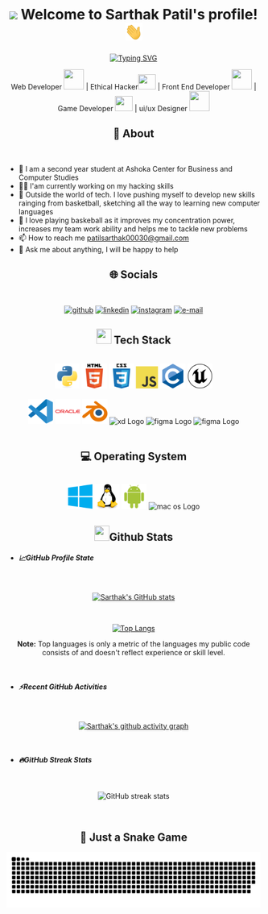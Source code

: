 <!--waves decor-->
<div align="center"><img src="https://camo.githubusercontent.com/8c46f89c86ec568415278a6181aa03be523642420bda8a76b23f0f2d1a8e0006/68747470733a2f2f63617073756c652d72656e6465722e76657263656c2e6170702f6170693f747970653d776176696e6726636f6c6f723d6772616469656e74266865696768743d3130302673656374696f6e3d686561646572" alt="" data-canonical-src="https://capsule-render.vercel.app/api?type=waving&amp;color=gradient&amp;height=100&amp;section=header" style="max-width: 100%;"></div>

# <div align="center"><img src="https://camo.githubusercontent.com/5bbf8ca61ef5f92684489ace45ad6f45984fff87a621040c62b1fe31e3005ff9/687474703a2f2f692e696d6775722e636f6d2f436a34724d72532e676966" width="30" style="max-width: 100%;"> Welcome to Sarthak Patil's profile! <img src="https://github.com/1999AZZAR/1999AZZAR/raw/main/resources/img/waving.gif" style="max-width: 100%; display: inline-block;" data-target="animated-image.originalImage" width=35 height=35></div>

[<div align="center"> ![Typing SVG](https://readme-typing-svg.herokuapp.com?font=Fira+Code&pause=1000&center=true&vCenter=true&width=435&lines=Hey%2C+welcome+to+my+Github+page;I+am+Sarthak+Patil;I+am+a+second+year+BCA+student) </div>](https://git.io/typing-svg)

<div align="center">Web Developer <a href="url"><img src="https://developertanjirul.com/wp-content/uploads/2022/08/intro-section.gif" height="40" width="40" ></a>  | Ethical Hacker<a href="url"><img src="https://raw.githubusercontent.com/TheDudeThatCode/TheDudeThatCode/master/Assets/Developer.gif" height="30" width="35" ></a>  | Front End Developer <a href="url"><img src="https://indoanalytica.com/static/images/web-development-1.gif" height="40" width="40" ></a>  | Game Developer <a href="url"><img src="https://raw.githubusercontent.com/TheDudeThatCode/TheDudeThatCode/master/Assets/Designer.gif" height="30" width="35" ></a>  | ui/ux Designer <a href="url"><img src="https://megatasktech.in/assets/img/aa.gif" height="40" width="40" ></a></div>

<div align="center">

## 👀 About
<br>
</div>

   * 🏫 I am a second year student at Ashoka Center for Business and Computer Studies
   * 👨‍💻 I'am currently working on my hacking skills
   * 👾 Outside the world of tech. I love pushing myself to develop new skills rainging from basketball, sketching all the way to learning new computer languages
   * 🏀 I love playing baskeball as it improves my concentration power, increases my team work ability and helps me to tackle new problems
   * 📫 How to reach me patilsarthak00030@gmail.com
   * 💬 Ask me about anything, I will be happy to help
   

 
<div align="center">

## 🌐 Socials
<br>

   [![github](https://img.shields.io/badge/github-000000?style=for-the-badge&logo=github&logoColor=white)](https://www.github.com/sarthak0030/)
   [![linkedin](https://img.shields.io/badge/linkedin-0A66C2?style=for-the-badge&logo=linkedin&logoColor=white)](https://www.linkedin.com/in/sarthak-patil30)
   [![instagram](https://img.shields.io/badge/instagram-e6005c?style=for-the-badge&logo=instagram&logoColor=white)](https://www.instagram.com/sarthak._.patil30)
   [![e-mail](https://img.shields.io/badge/email-f84437?style=for-the-badge&logo=gmail&logoColor=white)](mailto:patilsarthak00030@gmail.com)
<br>

## <img src="https://camo.githubusercontent.com/beb64ff21c883e318e4f5db5231c2ba4175705bea1c9249e82a41ab375db4f75/68747470733a2f2f6d65646961322e67697068792e636f6d2f6d656469612f51737347456d706b79454f684243623765312f67697068792e6769663f6369643d656366303565343761306e336769316266716e74716d6f62386739616964316f796a327772336473336d67373030626c267269643d67697068792e676966" data-canonical-src="https://media2.giphy.com/media/QssGEmpkyEOhBCb7e1/giphy.gif?cid=ecf05e47a0n3gi1bfqntqmob8g9aid1oyj2wr3ds3mg700bl&amp;rid=giphy.gif" style="max-width: 100%; display: inline-block;" data-target="animated-image.originalImage" width=30 height=30> Tech Stack
<br>
   <img src="https://raw.githubusercontent.com/devicons/devicon/1119b9f84c0290e0f0b38982099a2bd027a48bf1/icons/python/python-original.svg" alt="python Logo" width="50" height="50"/>
   <img src="https://raw.githubusercontent.com/devicons/devicon/1119b9f84c0290e0f0b38982099a2bd027a48bf1/icons/html5/html5-original-wordmark.svg" alt="HTML5 Logo" width="50" height="50"/>
   <img src="https://raw.githubusercontent.com/devicons/devicon/1119b9f84c0290e0f0b38982099a2bd027a48bf1/icons/css3/css3-original-wordmark.svg" alt="CSS3 Logo" width="50" height="50"/>
   <img src="https://raw.githubusercontent.com/devicons/devicon/1119b9f84c0290e0f0b38982099a2bd027a48bf1/icons/javascript/javascript-original.svg" alt="javascript Logo" width="45" height="45"/>
   <img src="https://raw.githubusercontent.com/devicons/devicon/1119b9f84c0290e0f0b38982099a2bd027a48bf1/icons/c/c-original.svg" alt="C Logo" width="50" height="50"/>
   <img src="https://raw.githubusercontent.com/devicons/devicon/1119b9f84c0290e0f0b38982099a2bd027a48bf1/icons/unrealengine/unrealengine-original.svg" alt="unrealengine Logo" width="50" height="50"/>
<br><br>
   <img src="https://raw.githubusercontent.com/devicons/devicon/1119b9f84c0290e0f0b38982099a2bd027a48bf1/icons/vscode/vscode-original.svg" alt="visualstudio Logo" width="50" height="50"/>
   <img src="https://raw.githubusercontent.com/devicons/devicon/1119b9f84c0290e0f0b38982099a2bd027a48bf1/icons/oracle/oracle-original.svg" alt="oracle Logo" width="50" height="50"/>
   <img src="https://raw.githubusercontent.com/devicons/devicon/1119b9f84c0290e0f0b38982099a2bd027a48bf1/icons/blender/blender-original.svg" alt="blender Logo" width="50" height="50"/>
   <img src="https://cdn.worldvectorlogo.com/logos/adobe-xd-1.svg" alt="xd Logo" width="50" height="50"/>
   <img src="https://cdn.worldvectorlogo.com/logos/figma-1.svg" alt="figma Logo" width="50" height="50"/>
   <img src="https://cdn.worldvectorlogo.com/logos/excel-4.svg" alt="figma Logo" width="50" height="50"/>
<br><br>

## 💻 Operating System
<br>
   <img src="https://raw.githubusercontent.com/devicons/devicon/1119b9f84c0290e0f0b38982099a2bd027a48bf1/icons/windows8/windows8-original.svg" alt="windows Logo" width="50" height="50"/>
   <img src="https://raw.githubusercontent.com/devicons/devicon/1119b9f84c0290e0f0b38982099a2bd027a48bf1/icons/linux/linux-original.svg" alt="linux Logo" width="50" height="50"/>
   <img src="https://raw.githubusercontent.com/devicons/devicon/1119b9f84c0290e0f0b38982099a2bd027a48bf1/icons/android/android-original.svg" alt="android Logo" width="50" height="50"/>
   <img src="https://seeklogo.com/images/A/apple-mac-os-logo-02F86B913E-seeklogo.com.png" alt="mac os Logo" width="50" height="50"/>
<br>

## <img src="https://media.giphy.com/media/iY8CRBdQXODJSCERIr/giphy.gif" style="max-width: 100%; display: inline-block;" data-target="animated-image.originalImage" width=30 height=30>Github Stats

</div>

* ##### 📈GitHub Profile State
<br>
<div align="center">

   [![Sarthak's GitHub stats](https://github-readme-stats.vercel.app/api?username=sarthak0030&bg_color=62,00416a,e4e5e6&title_color=fff&text_color=fff)](https://github.com/sarthak0030/github-readme-stats)
   
<br>
   
   [![Top Langs](https://github-readme-stats.vercel.app/api/top-langs/?username=sarthak0030)](https://github.com/sarthak0030/github-readme-stats)
   
   <b>Note:</b> Top languages is only a metric of the languages my public code consists of and doesn't reflect experience or skill level.

<br>
</div>

* ##### ⚡Recent GitHub Activities
<br>
<div align="center">

   [![Sarthak's github activity graph](https://activity-graph.herokuapp.com/graph?username=sarthak0030&theme=react-dark	)](https://github.com/sarthak0030/github-readme-activity-graph)
   
<br>
</div>

* ##### 🔥GitHub Streak Stats  
<br>
<div align="center">

   ![GitHub streak stats](https://github-readme-streak-stats.herokuapp.com/?user=sarthak0030)

<br>

## 🐍 Just a Snake Game

<img src="https://github.com/1999AZZAR/1999AZZAR/raw/main/resources/img/grid-snake.svg" alt="activity snake game"/>

</div>

<div align="center">
   <img src="https://camo.githubusercontent.com/b867e04377eea646939445ce4e0565253428256abc39c6d32d7b67aab3160d18/68747470733a2f2f63617073756c652d72656e6465722e76657263656c2e6170702f6170693f747970653d776176696e6726636f6c6f723d6772616469656e74266865696768743d3130302673656374696f6e3d666f6f746572" alt="" data-canonical-src="https://capsule-render.vercel.app/api?type=waving&amp;color=gradient&amp;height=100&amp;section=footer" style="max-width: 100%;"></div>

